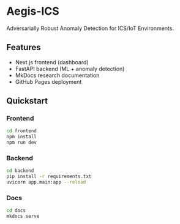# Aegis-ICS

Adversarially Robust Anomaly Detection for ICS/IoT Environments.

## Features
- Next.js frontend (dashboard)
- FastAPI backend (ML + anomaly detection)
- MkDocs research documentation
- GitHub Pages deployment

## Quickstart

### Frontend
```bash
cd frontend
npm install
npm run dev
```

### Backend
```bash
cd backend
pip install -r requirements.txt
uvicorn app.main:app --reload
```

### Docs
```bash
cd docs
mkdocs serve
```
